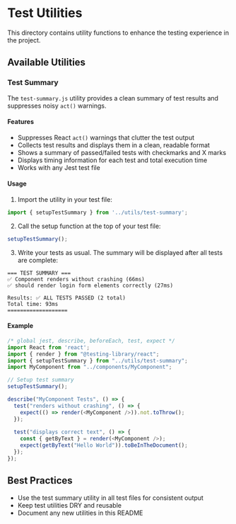 # Test Utilities

This directory contains utility functions to enhance the testing experience in the project.

## Available Utilities

### Test Summary

The `test-summary.js` utility provides a clean summary of test results and suppresses noisy `act()` warnings.

#### Features

- Suppresses React `act()` warnings that clutter the test output
- Collects test results and displays them in a clean, readable format
- Shows a summary of passed/failed tests with checkmarks and X marks
- Displays timing information for each test and total execution time
- Works with any Jest test file

#### Usage

1. Import the utility in your test file:

```javascript
import { setupTestSummary } from '../utils/test-summary';
```

2. Call the setup function at the top of your test file:

```javascript
setupTestSummary();
```

3. Write your tests as usual. The summary will be displayed after all tests are complete:

```
=== TEST SUMMARY ===
✅ Component renders without crashing (66ms)
✅ should render login form elements correctly (27ms)

Results: ✅ ALL TESTS PASSED (2 total)
Total time: 93ms
===================
```

#### Example

```javascript
/* global jest, describe, beforeEach, test, expect */
import React from 'react';
import { render } from "@testing-library/react";
import { setupTestSummary } from "../utils/test-summary";
import MyComponent from "../components/MyComponent";

// Setup test summary
setupTestSummary();

describe("MyComponent Tests", () => {
  test("renders without crashing", () => {
    expect(() => render(<MyComponent />)).not.toThrow();
  });
  
  test("displays correct text", () => {
    const { getByText } = render(<MyComponent />);
    expect(getByText("Hello World")).toBeInTheDocument();
  });
});
```

## Best Practices

- Use the test summary utility in all test files for consistent output
- Keep test utilities DRY and reusable
- Document any new utilities in this README 